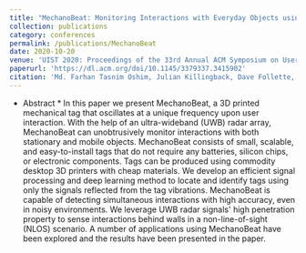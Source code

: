 ```yaml
---
title: "MechanoBeat: Monitoring Interactions with Everyday Objects using 3D Printed Harmonic Oscillators and Ultra-Wideband Radar"
collection: publications
category: conferences
permalink: /publications/MechanoBeat
date: 2020-10-20
venue: 'UIST 2020: Proceedings of the 33rd Annual ACM Symposium on User Interface Software and Technology'
paperurl: 'https://dl.acm.org/doi/10.1145/3379337.3415902'
citation: 'Md. Farhan Tasnim Oshim, Julian Killingback, Dave Follette, Huaishu Peng, and Tauhidur Rahman. 2020. MechanoBeat: Monitoring Interactions with Everyday Objects using 3D Printed Harmonic Oscillators and Ultra-Wideband Radar. In Proceedings of the 33rd Annual ACM Symposium on User Interface Software and Technology (UIST '20). Association for Computing Machinery, New York, NY, USA, 430–444. https://doi.org/10.1145/3379337.3415902'
---
```

* Abstract *
In this paper we present MechanoBeat, a 3D printed mechanical tag that oscillates at a unique frequency upon user interaction. With the help of an ultra-wideband (UWB) radar array, MechanoBeat can unobtrusively monitor interactions with both stationary and mobile objects. MechanoBeat consists of small, scalable, and easy-to-install tags that do not require any batteries, silicon chips, or electronic components. Tags can be produced using commodity desktop 3D printers with cheap materials. We develop an efficient signal processing and deep learning method to locate and identify tags using only the signals reflected from the tag vibrations. MechanoBeat is capable of detecting simultaneous interactions with high accuracy, even in noisy environments. We leverage UWB radar signals' high penetration property to sense interactions behind walls in a non-line-of-sight (NLOS) scenario. A number of applications using MechanoBeat have been explored and the results have been presented in the paper.
